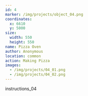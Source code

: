 ```yaml
---
id: 4
marker: /img/projects/object_04.png
coordinates:
  x: 6610
  y: 5000
size:
  width: 550
  height: 550
name: Pizza Oven
author: Anonymous
location: common
action: Making Pizza
images:
  - /img/projects/04_01.png
  - /img/projects/04_02.png
---
```


instructions_04
